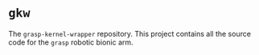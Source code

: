 # `gkw`
The `grasp-kernel-wrapper` repository.
This project contains all the source code for the `grasp` robotic bionic arm.
